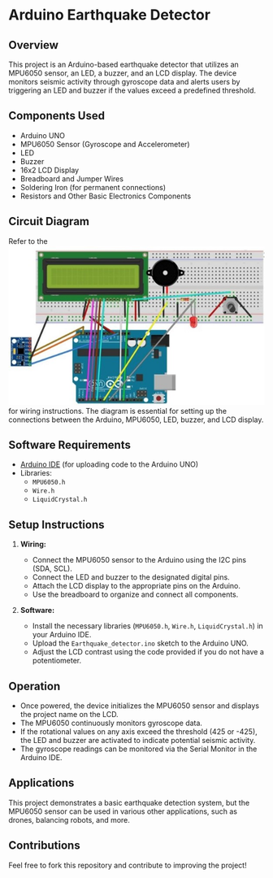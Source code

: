 
# Arduino Earthquake Detector

## Overview
This project is an Arduino-based earthquake detector that utilizes an MPU6050 sensor, an LED, a buzzer, and an LCD display. The device monitors seismic activity through gyroscope data and alerts users by triggering an LED and buzzer if the values exceed a predefined threshold.

## Components Used
- Arduino UNO
- MPU6050 Sensor (Gyroscope and Accelerometer)
- LED
- Buzzer
- 16x2 LCD Display
- Breadboard and Jumper Wires
- Soldering Iron (for permanent connections)
- Resistors and Other Basic Electronics Components

## Circuit Diagram
Refer to the ![Circuit Diagram](Picture1.jpg) for wiring instructions. The diagram is essential for setting up the connections between the Arduino, MPU6050, LED, buzzer, and LCD display.

## Software Requirements
- [Arduino IDE](https://www.arduino.cc/en/software) (for uploading code to the Arduino UNO)
- Libraries:
  - `MPU6050.h`
  - `Wire.h`
  - `LiquidCrystal.h`

## Setup Instructions
1. **Wiring:**
   - Connect the MPU6050 sensor to the Arduino using the I2C pins (SDA, SCL).
   - Connect the LED and buzzer to the designated digital pins.
   - Attach the LCD display to the appropriate pins on the Arduino.
   - Use the breadboard to organize and connect all components.

2. **Software:**
   - Install the necessary libraries (`MPU6050.h`, `Wire.h`, `LiquidCrystal.h`) in your Arduino IDE.
   - Upload the `Earthquake_detector.ino` sketch to the Arduino UNO.
   - Adjust the LCD contrast using the code provided if you do not have a potentiometer.

## Operation
- Once powered, the device initializes the MPU6050 sensor and displays the project name on the LCD.
- The MPU6050 continuously monitors gyroscope data.
- If the rotational values on any axis exceed the threshold (425 or -425), the LED and buzzer are activated to indicate potential seismic activity.
- The gyroscope readings can be monitored via the Serial Monitor in the Arduino IDE.

## Applications
This project demonstrates a basic earthquake detection system, but the MPU6050 sensor can be used in various other applications, such as drones, balancing robots, and more.

## Contributions
Feel free to fork this repository and contribute to improving the project!
